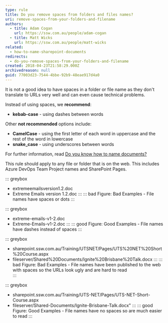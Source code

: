 ```yaml
---
type: rule
title: Do you remove spaces from folders and files names?
uri: remove-spaces-from-your-folders-and-filename
authors:
  - title: Adam Cogan
    url: https://ssw.com.au/people/adam-cogan
  - title: Matt Wicks
    url: https://ssw.com.au/people/matt-wicks
related:
  - how-to-name-sharepoint-documents
redirects:
  - do-you-remove-spaces-from-your-folders-and-filename
created: 2018-04-23T21:58:29.000Z
archivedreason: null
guid: 77003d23-7544-4bbe-92b9-48eae917d4a0
---
```

It is not a good idea to have spaces in a folder or file name as they don't translate to URLs very well and can even cause technical problems.

Instead of using spaces, we **recommend**:

* **kebab-case** - using dashes between words

Other **not recommended** options include:

* **CamelCase** - using the first letter of each word in uppercase and the rest of the word in lowercase
* **snake_case** - using underscores between words

For further information, read [Do you know how to name documents?](/how-to-name-sharepoint-documents)

<!--endintro-->

This rule should apply to any file or folder that is on the web. This includes Azure DevOps Team Project names and SharePoint Pages.

::: greybox

* extremeemailsversion1.2.doc
* Extreme Emails version 1.2.doc
  :::
  ::: bad
  Figure: Bad Examples - File names have spaces or dots 
  :::

::: greybox

* extreme-emails-v1-2.doc
* Extreme-Emails-v1-2.doc
  :::
  ::: good
  Figure: Good Examples - File names have dashes instead of spaces
  :::

::: greybox

* sharepoint&#46;ssw&#46;com&#46;au/Training/UTSNET/Pages/UTS%20NET%20Short%20Course&#46;aspx
* fileserver/Shared%20Documents/Ignite%20Brisbane%20Talk&#46;docx
  :::
  ::: bad
  Figure: Bad Examples - File names have been published to the web with spaces so the URLs look ugly and are hard to read\
  :::

::: greybox

* sharepoint&#46;ssw&#46;com&#46;au/Training/UTS-NET/Pages/UTS-NET-Short-Course&#46;aspx
* fileserver/Shared-Documents/Ignite-Brisbane-Talk&#46;docx"
  :::
  ::: good
  Figure: Good Examples - File names have no spaces so are much easier to read
  :::